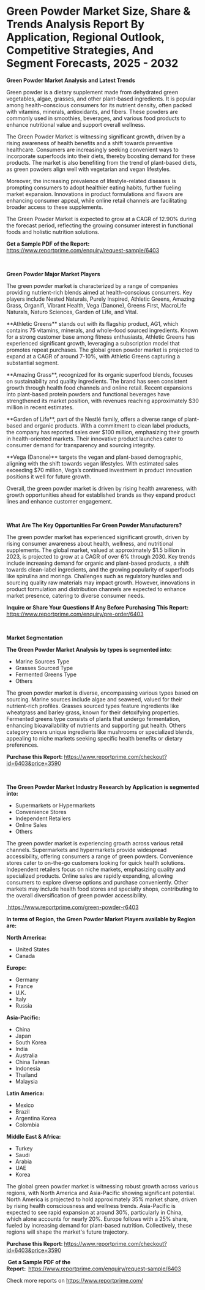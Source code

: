 <p><h1>Green Powder Market Size, Share & Trends Analysis Report By Application, Regional Outlook, Competitive Strategies, And Segment Forecasts, 2025 - 2032</h1></p><p><strong>Green Powder Market Analysis and Latest Trends</strong></p>
<p><p>Green powder is a dietary supplement made from dehydrated green vegetables, algae, grasses, and other plant-based ingredients. It is popular among health-conscious consumers for its nutrient density, often packed with vitamins, minerals, antioxidants, and fibers. These powders are commonly used in smoothies, beverages, and various food products to enhance nutritional value and support overall wellness.</p><p>The Green Powder Market is witnessing significant growth, driven by a rising awareness of health benefits and a shift towards preventive healthcare. Consumers are increasingly seeking convenient ways to incorporate superfoods into their diets, thereby boosting demand for these products. The market is also benefiting from the trend of plant-based diets, as green powders align well with vegetarian and vegan lifestyles.</p><p>Moreover, the increasing prevalence of lifestyle-related diseases is prompting consumers to adopt healthier eating habits, further fueling market expansion. Innovations in product formulations and flavors are enhancing consumer appeal, while online retail channels are facilitating broader access to these supplements.</p><p>The Green Powder Market is expected to grow at a CAGR of 12.90% during the forecast period, reflecting the growing consumer interest in functional foods and holistic nutrition solutions.</p></p>
<p><strong>Get a Sample PDF of the Report:&nbsp;</strong> <a href="https://www.reportprime.com/enquiry/request-sample/6403?utm_campaign=3298&utm_medium=2&utm_source=Github&utm_content=ia&utm_term=19032025&utm_id=green-powder">https://www.reportprime.com/enquiry/request-sample/6403</a></p>
<p>&nbsp;</p>
<p><strong>Green Powder Major Market Players</strong></p>
<p><p>The green powder market is characterized by a range of companies providing nutrient-rich blends aimed at health-conscious consumers. Key players include Nested Naturals, Purely Inspired, Athletic Greens, Amazing Grass, Organifi, Vibrant Health, Vega (Danone), Greens First, MacroLife Naturals, Naturo Sciences, Garden of Life, and Vital.</p><p>**Athletic Greens** stands out with its flagship product, AG1, which contains 75 vitamins, minerals, and whole-food sourced ingredients. Known for a strong customer base among fitness enthusiasts, Athletic Greens has experienced significant growth, leveraging a subscription model that promotes repeat purchases. The global green powder market is projected to expand at a CAGR of around 7-10%, with Athletic Greens capturing a substantial segment.</p><p>**Amazing Grass**, recognized for its organic superfood blends, focuses on sustainability and quality ingredients. The brand has seen consistent growth through health food channels and online retail. Recent expansions into plant-based protein powders and functional beverages have strengthened its market position, with revenues reaching approximately $30 million in recent estimates.</p><p>**Garden of Life**, part of the Nestlé family, offers a diverse range of plant-based and organic products. With a commitment to clean label products, the company has reported sales over $100 million, emphasizing their growth in health-oriented markets. Their innovative product launches cater to consumer demand for transparency and sourcing integrity.</p><p>**Vega (Danone)** targets the vegan and plant-based demographic, aligning with the shift towards vegan lifestyles. With estimated sales exceeding $70 million, Vega’s continued investment in product innovation positions it well for future growth.</p><p>Overall, the green powder market is driven by rising health awareness, with growth opportunities ahead for established brands as they expand product lines and enhance customer engagement.</p></p>
<p>&nbsp;</p>
<p><strong>What Are The Key Opportunities For Green Powder Manufacturers?</strong></p>
<p><p>The green powder market has experienced significant growth, driven by rising consumer awareness about health, wellness, and nutritional supplements. The global market, valued at approximately $1.5 billion in 2023, is projected to grow at a CAGR of over 6% through 2030. Key trends include increasing demand for organic and plant-based products, a shift towards clean-label ingredients, and the growing popularity of superfoods like spirulina and moringa. Challenges such as regulatory hurdles and sourcing quality raw materials may impact growth. However, innovations in product formulation and distribution channels are expected to enhance market presence, catering to diverse consumer needs.</p></p>
<p><strong>Inquire or Share Your Questions If Any Before Purchasing This Report:</strong> <a href="https://www.reportprime.com/enquiry/pre-order/6403?utm_campaign=3298&utm_medium=2&utm_source=Github&utm_content=ia&utm_term=19032025&utm_id=green-powder">https://www.reportprime.com/enquiry/pre-order/6403</a></p>
<p>&nbsp;</p>
<p><strong>Market Segmentation</strong></p>
<p><strong>The Green Powder Market Analysis by types is segmented into:</strong></p>
<p><ul><li>Marine Sources Type</li><li>Grasses Sourced Type</li><li>Fermented Greens Type</li><li>Others</li></ul></p>
<p><p>The green powder market is diverse, encompassing various types based on sourcing. Marine sources include algae and seaweed, valued for their nutrient-rich profiles. Grasses sourced types feature ingredients like wheatgrass and barley grass, known for their detoxifying properties. Fermented greens type consists of plants that undergo fermentation, enhancing bioavailability of nutrients and supporting gut health. Others category covers unique ingredients like mushrooms or specialized blends, appealing to niche markets seeking specific health benefits or dietary preferences.</p></p>
<p><strong>Purchase this Report:&nbsp;</strong><a href="https://www.reportprime.com/checkout?id=6403&price=3590&utm_campaign=3298&utm_medium=2&utm_source=Github&utm_content=ia&utm_term=19032025&utm_id=green-powder">https://www.reportprime.com/checkout?id=6403&price=3590</a></p>
<p>&nbsp;</p>
<p><strong>The Green Powder Market Industry Research by Application is segmented into:</strong></p>
<p><ul><li>Supermarkets or Hypermarkets</li><li>Convenience Stores</li><li>Independent Retailers</li><li>Online Sales</li><li>Others</li></ul></p>
<p><p>The green powder market is experiencing growth across various retail channels. Supermarkets and hypermarkets provide widespread accessibility, offering consumers a range of green powders. Convenience stores cater to on-the-go customers looking for quick health solutions. Independent retailers focus on niche markets, emphasizing quality and specialized products. Online sales are rapidly expanding, allowing consumers to explore diverse options and purchase conveniently. Other markets may include health food stores and specialty shops, contributing to the overall diversification of green powder accessibility.</p></p>
<p><a href="https://www.reportprime.com/green-powder-r6403?utm_campaign=3298&utm_medium=2&utm_source=Github&utm_content=ia&utm_term=19032025&utm_id=green-powder">&nbsp;https://www.reportprime.com/green-powder-r6403</a></p>
<p><strong>In terms of Region, the Green Powder Market Players available by Region are:</strong></p>
<p>
    <p> <strong> North America: </strong>
        <ul>
            <li>United States</li>
            <li>Canada</li>
        </ul>
        </p> 
    <p> <strong> Europe: </strong>
        <ul>
            <li>Germany</li>
            <li>France</li>
            <li>U.K.</li>
            <li>Italy</li>
            <li>Russia</li>
        </ul>
        </p> 
    <p> <strong> Asia-Pacific: </strong>
        <ul>
            <li>China</li>
            <li>Japan</li>
            <li>South Korea</li>
            <li>India</li>
            <li>Australia</li>
            <li>China Taiwan</li>
            <li>Indonesia</li>
            <li>Thailand</li>
            <li>Malaysia</li>
        </ul>
        </p> 
    <p> <strong> Latin America: </strong>
        <ul>
            <li>Mexico</li>
            <li>Brazil</li>
            <li>Argentina Korea</li>
            <li>Colombia</li>
        </ul>
        </p> 
    <p> <strong> Middle East & Africa: </strong>
        <ul>
            <li>Turkey</li>
            <li>Saudi</li>
            <li>Arabia</li>
            <li>UAE</li>
            <li>Korea</li>
        </ul>
    </p>
    </p>
<p><p>The global green powder market is witnessing robust growth across various regions, with North America and Asia-Pacific showing significant potential. North America is projected to hold approximately 35% market share, driven by rising health consciousness and wellness trends. Asia-Pacific is expected to see rapid expansion at around 30%, particularly in China, which alone accounts for nearly 20%. Europe follows with a 25% share, fueled by increasing demand for plant-based nutrition. Collectively, these regions will shape the market's future trajectory.</p></p>
<p><strong>Purchase this Report: </strong><a href="https://www.reportprime.com/checkout?id=6403&price=3590&utm_campaign=3298&utm_medium=2&utm_source=Github&utm_content=ia&utm_term=19032025&utm_id=green-powder">https://www.reportprime.com/checkout?id=6403&price=3590</a></p>
<p>&nbsp;<strong>Get a Sample PDF of the Report:&nbsp;&nbsp;</strong><a href="https://www.reportprime.com/enquiry/request-sample/6403?utm_campaign=3298&utm_medium=2&utm_source=Github&utm_content=ia&utm_term=19032025&utm_id=green-powder">https://www.reportprime.com/enquiry/request-sample/6403</a></p>
<p><strong></strong></p>
<p>Check more reports on <a href="https://www.reportprime.com/?utm_campaign=3298&utm_medium=2&utm_source=Github&utm_content=ia&utm_term=19032025&utm_id=green-powder">https://www.reportprime.com/</a></p>